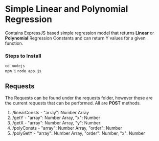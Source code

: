 # Simple Linear and Polynomial Regression

Contains ExpressJS based simple regression model that returns **Linear** or **Polynomial** Regression Constants and can return Y values for a given function.

### Steps to Install
``cd nodejs``  
``npm i``
``node app.js``

## Requests
The Requests can be found under the requests folder, however these are the current requests that can be performed. All are **POST** methods.  

1. /linearConsts - "array": Number Array  
2. /getY - "array": Number Array, "x": Number  
3. /getX - "array": Number Array, "y": Number  
4. /polyConsts - "array": Number Array, "order": Number  
5. /polyGetY - "array": Number Array, "order": Number, "x": Number  
